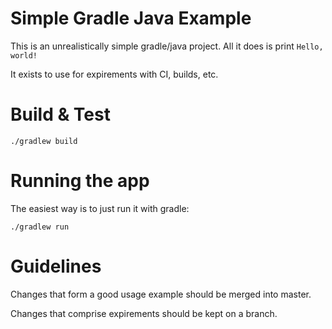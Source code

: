 
Simple Gradle Java Example
==========================


This is an unrealistically simple gradle/java project.  All it does is print `Hello, world!`

It exists to use for expirements with CI, builds, etc.


Build & Test
============

    ./gradlew build

Running the app
===============

The easiest way is to just run it with gradle:

    ./gradlew run


Guidelines
==========

Changes that form a good usage example should be merged into master.

Changes that comprise expirements should be kept on a branch.

